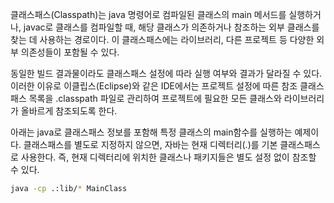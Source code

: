
클래스패스(Classpath)는 java 명령어로 컴파일된 클래스의 main 메서드를 실행하거나, javac로 클래스를 컴파일할 때, 해당 클래스가 의존하거나 참조하는 외부 클래스를 찾는 데 사용하는 경로이다. 
이 클래스패스에는 라이브러리, 다른 프로젝트 등 다양한 외부 의존성들이 포함될 수 있다.

동일한 빌드 결과물이라도 클래스패스 설정에 따라 실행 여부와 결과가 달라질 수 있다. 
이러한 이유로 이클립스(Eclipse)와 같은 IDE에서는 프로젝트 설정에 따른 참조 클래스패스 목록을 .classpath 파일로 관리하여 프로젝트에 필요한 모든 클래스와 라이브러리가 올바르게 참조되도록 한다.

아래는 java로 클래스패스 정보를 포함해 특정 클래스의 main함수를 실행하는 예제이다.
클래스패스를 별도로 지정하지 않으면, 자바는 현재 디렉터리(.)를 기본 클래스패스로 사용한다. 
즉, 현재 디렉터리에 위치한 클래스나 패키지들은 별도 설정 없이 참조할 수 있다.
```bash
java -cp .:lib/* MainClass
```